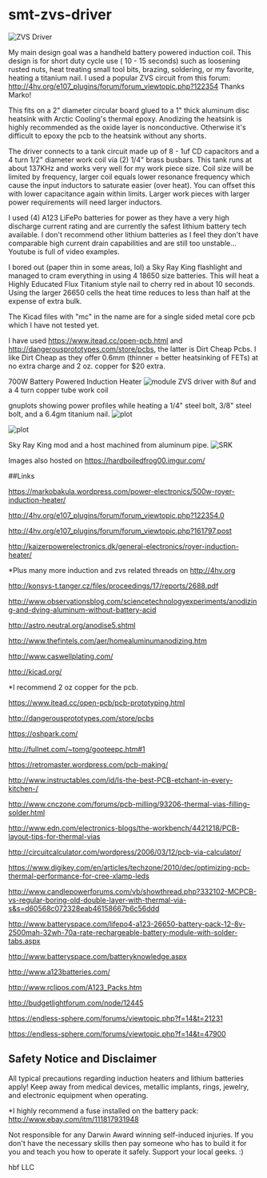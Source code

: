 # smt-zvs-driver

![ZVS Driver](https://raw.github.com/hardboiledfrog/smt-zvs-driver/master/images/IMG_20160604_143417.jpg)

My main design goal was a handheld battery powered induction coil. This design is for short duty cycle use ( 10 - 15 seconds)
such as loosening rusted nuts, heat treating small tool bits, brazing, soldering, or my favorite, heating a titanium nail.
I used a popular ZVS circuit from this forum: http://4hv.org/e107_plugins/forum/forum_viewtopic.php?122354  Thanks Marko!

This fits on a 2" diameter circular board glued to a 1" thick aluminum disc heatsink with Arctic Cooling's thermal epoxy.
Anodizing the heatsink is highly recommended as the oxide layer is nonconductive. Otherwise it's difficult to epoxy the pcb
to the heatsink without any shorts.

The driver connects to a tank circuit made up of 8 - 1uf CD capacitors and a 4 turn 1/2" diameter work coil via (2) 1/4"
brass busbars. This tank runs at about 137KHz and works very well for my work piece size. Coil size will be limited by frequency, larger coil equals lower resonance frequency which cause the input inductors to saturate easier (over heat). You can offset this with lower capacitance again within limits. Larger work pieces with larger power requirements will need larger inductors.

I used (4) A123 LiFePo batteries for power as they have a very high discharge current rating and are currently the safest lithium battery tech available. I don't recommend other lithium batteries as I feel they don't have comparable high current drain capabilities and are still too unstable... Youtube is full of video examples.

I bored out (paper thin in some areas, lol) a Sky Ray King flashlight and managed to cram everything in using 4 18650 size
batteries. This will heat a Highly Educated Flux Titanium style nail to cherry red in about 10 seconds. Using the larger 26650
cells the heat time reduces to less than half at the expense of extra bulk.

The Kicad files with "mc" in the name are for a single sided metal core pcb which I have not tested yet.

I have used https://www.itead.cc/open-pcb.html and http://dangerousprototypes.com/store/pcbs, the latter is Dirt Cheap Pcbs.
I like Dirt Cheap as they offer 0.6mm (thinner = better heatsinking of FETs) at no extra charge and 2 oz. copper for $20 extra.



700W Battery Powered Induction Heater
![module](https://raw.github.com/hardboiledfrog/smt-zvs-driver/master/images/IMG_20160608_134850.jpg)
ZVS driver with 8uf and a 4 turn copper tube work coil

gnuplots showing power profiles while heating a 1/4" steel bolt, 3/8" steel bolt, and a 6.4gm titanium nail.
![plot](https://raw.github.com/hardboiledfrog/smt-zvs-driver/master/images/ih-VAW.png)


![plot](https://raw.github.com/hardboiledfrog/smt-zvs-driver/master/images/ih-VA.png)


Sky Ray King mod and a host machined from aluminum pipe.
![SRK](https://raw.github.com/hardboiledfrog/smt-zvs-driver/master/images/P1020694.JPG)

Images also hosted on https://hardboiledfrog00.imgur.com/

##Links

https://markobakula.wordpress.com/power-electronics/500w-royer-induction-heater/

http://4hv.org/e107_plugins/forum/forum_viewtopic.php?122354.0

http://4hv.org/e107_plugins/forum/forum_viewtopic.php?161797.post

http://kaizerpowerelectronics.dk/general-electronics/royer-induction-heater/

*Plus many more induction and zvs related threads on http://4hv.org

http://konsys-t.tanger.cz/files/proceedings/17/reports/2688.pdf

http://www.observationsblog.com/sciencetechnologyexperiments/anodizing-and-dying-aluminum-without-battery-acid

http://astro.neutral.org/anodise5.shtml

http://www.thefintels.com/aer/homealuminumanodizing.htm

http://www.caswellplating.com/

http://kicad.org/

*I recommend 2 oz copper for the pcb.

https://www.itead.cc/open-pcb/pcb-prototyping.html

http://dangerousprototypes.com/store/pcbs

https://oshpark.com/

http://fullnet.com/~tomg/gooteepc.htm#1

https://retromaster.wordpress.com/pcb-making/

http://www.instructables.com/id/Is-the-best-PCB-etchant-in-every-kitchen-/

http://www.cnczone.com/forums/pcb-milling/93206-thermal-vias-filling-solder.html

http://www.edn.com/electronics-blogs/the-workbench/4421218/PCB-layout-tips-for-thermal-vias

http://circuitcalculator.com/wordpress/2006/03/12/pcb-via-calculator/

https://www.digikey.com/en/articles/techzone/2010/dec/optimizing-pcb-thermal-performance-for-cree-xlamp-leds

http://www.candlepowerforums.com/vb/showthread.php?332102-MCPCB-vs-regular-boring-old-double-layer-with-thermal-via-s&s=d60568c072328eab46158667b6c56ddd

http://www.batteryspace.com/lifepo4-a123-26650-battery-pack-12-8v-2500mah-32wh-70a-rate-rechargeable-battery-module-with-solder-tabs.aspx

http://www.batteryspace.com/batteryknowledge.aspx

http://www.a123batteries.com/

http://www.rclipos.com/A123_Packs.htm

http://budgetlightforum.com/node/12445

https://endless-sphere.com/forums/viewtopic.php?f=14&t=21231

https://endless-sphere.com/forums/viewtopic.php?f=14&t=47900



## Safety Notice and Disclaimer

All typical precautions regarding induction heaters and lithium batteries apply!
Keep away from medical devices, metallic implants, rings, jewelry, and electronic equipment when operating.

*I highly recommend a fuse installed on the battery pack: http://www.ebay.com/itm/111817931948

Not responsible for any Darwin Award winning self-induced injuries.
If you don't have the necessary skills then pay someone who has to build it for you and teach you how to operate it safely.
Support your local geeks.  :)

hbf LLC
